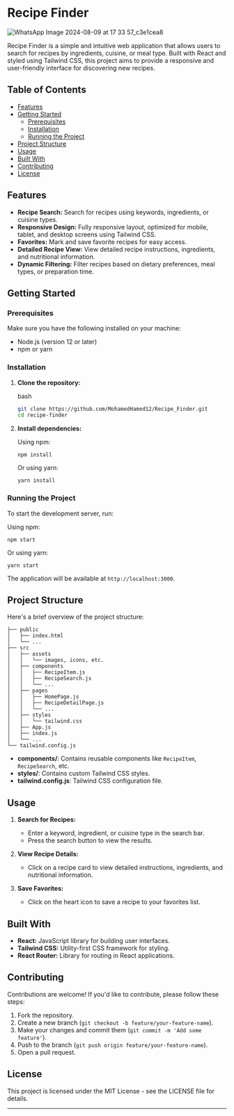 # Recipe Finder

![WhatsApp Image 2024-08-09 at 17 33 57_c3e1cea8](https://github.com/user-attachments/assets/1a63e1a2-fe27-4f75-baac-90710d576c48)


Recipe Finder is a simple and intuitive web application that allows users to search for recipes by ingredients, cuisine, or meal type. Built with React and styled using Tailwind CSS, this project aims to provide a responsive and user-friendly interface for discovering new recipes.

## Table of Contents

- [Features](#features)
- [Getting Started](#getting-started)
    - [Prerequisites](#prerequisites)
    - [Installation](#installation)
    - [Running the Project](#running-the-project)
- [Project Structure](#project-structure)
- [Usage](#usage)
- [Built With](#built-with)
- [Contributing](#contributing)
- [License](#license)

## Features

- **Recipe Search:** Search for recipes using keywords, ingredients, or cuisine types.
- **Responsive Design:** Fully responsive layout, optimized for mobile, tablet, and desktop screens using Tailwind CSS.
- **Favorites:** Mark and save favorite recipes for easy access.
- **Detailed Recipe View:** View detailed recipe instructions, ingredients, and nutritional information.
- **Dynamic Filtering:** Filter recipes based on dietary preferences, meal types, or preparation time.

## Getting Started

### Prerequisites

Make sure you have the following installed on your machine:

- Node.js (version 12 or later)
- npm or yarn

### Installation

1. **Clone the repository:**
    
    bash
    

    ```bash
    git clone https://github.com/MohamedHamed12/Recipe_Finder.git
    cd recipe-finder
    ```
    
3. **Install dependencies:**
    
    Using npm:
    

    
    `npm install`
    
    Or using yarn:
    
    
    
    `yarn install`
    

### Running the Project

To start the development server, run:

Using npm:



`npm start`

Or using yarn:


`yarn start`

The application will be available at `http://localhost:3000`.

## Project Structure

Here's a brief overview of the project structure:

```
├── public
│   ├── index.html
│   └── ...
├── src
│   ├── assets
│   │   └── images, icons, etc.
│   ├── components
│   │   ├── RecipeItem.js
│   │   ├── RecipeSearch.js
│   │   └── ...
│   ├── pages
│   │   ├── HomePage.js
│   │   ├── RecipeDetailPage.js
│   │   └── ...
│   ├── styles
│   │   └── tailwind.css
│   ├── App.js
│   ├── index.js
│   └── ...
└── tailwind.config.js

```

- **components/**: Contains reusable components like `RecipeItem`, `RecipeSearch`, etc.
- **styles/**: Contains custom Tailwind CSS styles.
- **tailwind.config.js**: Tailwind CSS configuration file.

## Usage

1. **Search for Recipes:**
    
    - Enter a keyword, ingredient, or cuisine type in the search bar.
    - Press the search button to view the results.
2. **View Recipe Details:**
    
    - Click on a recipe card to view detailed instructions, ingredients, and nutritional information.
3. **Save Favorites:**
    
    - Click on the heart icon to save a recipe to your favorites list.

## Built With

- **React:** JavaScript library for building user interfaces.
- **Tailwind CSS:** Utility-first CSS framework for styling.
- **React Router:** Library for routing in React applications.

## Contributing

Contributions are welcome! If you'd like to contribute, please follow these steps:

1. Fork the repository.
2. Create a new branch (`git checkout -b feature/your-feature-name`).
3. Make your changes and commit them (`git commit -m 'Add some feature'`).
4. Push to the branch (`git push origin feature/your-feature-name`).
5. Open a pull request.

## License

This project is licensed under the MIT License - see the LICENSE file for details.

---


